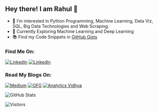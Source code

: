 <h2>Hey there! I am Rahul 👋</h2>

- 👀 I’m interested in Python Programming, Machine Learning, Data Viz, SQL, Big Data Technologies and Web Scraping.
- 🌱 Currently Exploring Machine Learning and Deep Learning
- 📚 Find my Code Snippets in [GitHub Gists](https://gist.github.com/Rahuls66)

<h3>Find Me On:</h3>
<p>
<a href="https://www.linkedin.com/in/rahul-shah6" target="_blank"><img alt="LinkedIn" src="https://img.shields.io/badge/linkedin-%230077B5.svg?&style=for-the-badge&logo=linkedin&logoColor=white" /></a>
<a href="https://www.kaggle.com/rahulshah06" target="_blank"><img alt="LinkedIn" src="https://img.shields.io/badge/Kaggle-20BEFF?style=for-the-badge&logo=Kaggle&logoColor=white"/></a>
</p>

<h3>Read My Blogs On:</h3>
<p>
<a href="https://rahulshah6.medium.com" target="_blank"><img alt="Medium" src="https://img.shields.io/badge/medium-%2312100E.svg?&style=for-the-badge&logo=medium&logoColor=white" /></a>
<a href="https://www.geeksforgeeks.org/pyspark-read-csv-file-into-dataframe/" target="_blank"><img alt="GFG" src="https://img.shields.io/badge/GeeksforGeeks-298D46?style=for-the-badge&logo=geeksforgeeks&logoColor=white"/></a>
<a href="https://www.analyticsvidhya.com/blog/author/rahul105/" target="_blank"><img alt="Analytics Vidhya" src="https://img.shields.io/badge/Analytics Vidhya-999999?style=for-the-badge&logo=Analytics Vidhya&logoColor=black"/></a>
</p>

![GitHub Stats](https://github-readme-stats.vercel.app/api?username=Rahuls66&theme=dark&show_icons=true)

![Visitors](https://gpvc.arturio.dev/Rahuls66)
